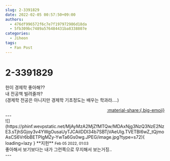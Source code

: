 ```yaml
---
slug: 2-3391829
date: 2022-02-05 00:57:50+09:00
authors:
  - 476df996572f6c7e7f197972986d18da
  - 5fb309bc7489a576484431ba8338807e
categories:
  - Jiheon
tags:
  - Fan Post
---
```


# 2-3391829

<div class="post-container" markdown="1">
<div class="content-container md-sidebar__scrollwrap" markdown="1">

헌이 경제학 좋아해??<br>내 전공책 빌려줄까? <br>(경제학 전공은 아니지만 경제학 기초정도는 배우는 학과라....)

</div>
</div>

<div style="text-align: right;" markdown="1">
<a href="https://weverse.io/fromis9/fanpost/2-3391829" style="text-align: right;">:material-share:{.big-emoji}</a>
</div>
---

<div class="comments-container md-sidebar__scrollwrap" markdown="1">
<div class="comment" markdown="1">
<div class='id-container' markdown="1">
![](https://phinf.wevpstatic.net/MjAyMzA2MjZfMTQw/MDAxNjg3NzQ3NzE2NzE3.sTjhSGjoy3v4YWgOusaUyTJCAiIDDI34b7SBTjVAeUIg.TVETBI6wZ_tQjmoAsCS6Vr6bBETPlgMZy-YwTa6Gs0wg.JPEG/image.jpg?type=s72){ loading=lazy }
**<span class="artist">지헌</span>** <small>Feb 05 2022, 01:03</small><br>
</div>
<div class='comment-body' markdown="1">
좋아해서 보기보다는 내가 그런쪽으로 무지해서 보는거징..
</div>
</div>
</div>
---

